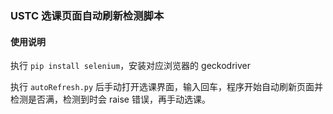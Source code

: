  

### USTC 选课页面自动刷新检测脚本

#### 使用说明

执行 `pip install selenium`，安装对应浏览器的 geckodriver

执行 `autoRefresh.py` 后手动打开选课界面，输入回车，程序开始自动刷新页面并检测是否满，检测到时会 raise 错误，再手动选课。

